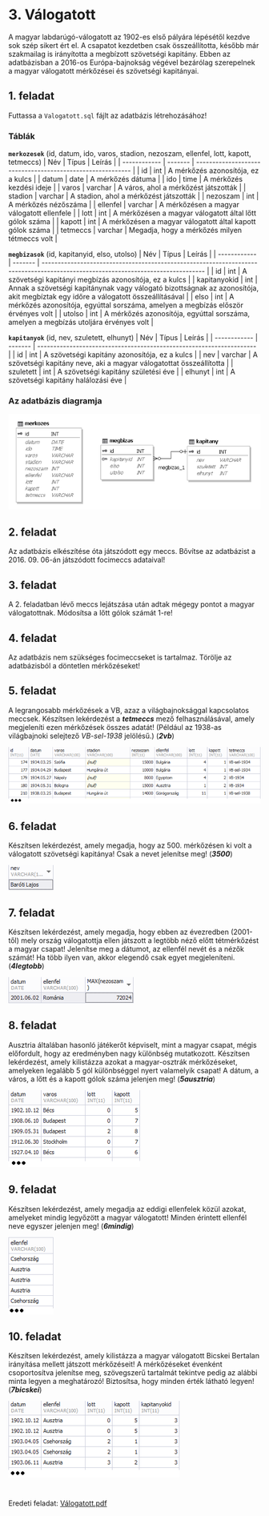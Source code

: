 # 3. Válogatott
A magyar labdarúgó-válogatott az 1902-es első pályára lépésétől kezdve sok szép sikert ért
el. A csapatot kezdetben csak összeállította, később már szakmailag is irányította a megbízott
szövetségi kapitány. Ebben az adatbázisban a 2016-os Európa-bajnokság végével bezárólag
szerepelnek a magyar válogatott mérkőzései és szövetségi kapitányai. 

## 1. feladat
Futtassa a `Valogatott.sql` fájlt az adatbázis létrehozásához!

### Táblák

**`merkozesek`** (id, datum, ido, varos, stadion, nezoszam, ellenfel, lott, kapott, tetmeccs)
| Név          | Típus   | Leírás                                                     |
| ------------ | ------- | ---------------------------------------------------------- |
| id           | int     | A mérkőzés azonosítója, ez a kulcs                         |
| datum        | date    | A mérkőzés dátuma                                          |
| ido          | time    | A mérkőzés kezdési ideje                                   |
| varos        | varchar | A város, ahol a mérkőzést játszották                       |
| stadion      | varchar | A stadion, ahol a mérkőzést játszották                     |
| nezoszam     | int     | A mérkőzés nézőszáma                                       | 
| ellenfel     | varchar | A mérkőzésen a magyar válogatott ellenfele                 |
| lott         | int     | A mérkőzésen a magyar válogatott által lőtt gólok száma    |
| kapott       | int     | A mérkőzésen a magyar válogatott által kapott gólok száma  |
| tetmeccs     | varchar | Megadja, hogy a mérkőzés milyen tétmeccs volt              |

**`megbizasok`** (id, kapitanyid, elso, utolso)
| Név          | Típus   | Leírás                                                                                                                           |
| ------------ | ------- | -------------------------------------------------------------------------------------------------------------------------------- |
| id           | int     | A szövetségi kapitányi megbízás azonosítója, ez a kulcs                                                                          |
| kapitanyokid | int     | Annak a szövetségi kapitánynak vagy válogató bizottságnak az azonosítója, akit megbíztak egy időre a válogatott összeállításával |
| elso         | int     | A mérkőzés azonosítója, egyúttal sorszáma, amelyen a megbízás először érvényes volt                                              |
| utolso       | int     | A mérkőzés azonosítója, egyúttal sorszáma, amelyen a megbízás utoljára érvényes volt                                             |

**`kapitanyok`** (id, nev, szuletett, elhunyt)
| Név          | Típus   | Leírás                                                               |
| ------------ | ------- | -------------------------------------------------------------------- |
| id           | int     | A szövetségi kapitány azonosítója, ez a kulcs                        |
| nev          | varchar | A szövetségi kapitány neve, aki a magyar válogatottat összeállította |
| szuletett    | int     | A szövetségi kapitány születési éve                                  |
| elhunyt      | int     | A szövetségi kapitány halálozási éve                                 |

### Az adatbázis diagramja
![táblák](diagram.png)

## 2. feladat
Az adatbázis elkészítése óta játszódott egy meccs. Bővítse az adatbázist a 2016. 09. 06-án
játszódott focimeccs adataival!

## 3. feladat
A 2. feladatban lévő meccs lejátszása után adtak mégegy pontot a magyar válogatottnak.
Módosítsa a lőtt gólok számát 1-re!

## 4. feladat
Az adatbázis nem szükséges focimeccseket is tartalmaz.
Törölje az adatbázisból a döntetlen mérkőzéseket!

## 5. feladat
A legrangosabb mérkőzések a VB, azaz a világbajnoksággal kapcsolatos meccsek.
Készítsen lekérdezést a ***tetmeccs*** mező felhasználásával, amely megjeleníti ezen
mérkőzések összes adatát! (Például az 1938-as világbajnoki selejtező *VB-sel-1938*
jelölésű.) (***2vb***)

![5. feladat](5feladat.png)

## 6. feladat
Készítsen lekérdezést, amely megadja, hogy az 500. mérkőzésen ki volt a válogatott
szövetségi kapitánya! Csak a nevet jelenítse meg! (***3500***)

![6. feladat](6feladat.png)

## 7. feladat
Készítsen lekérdezést, amely megadja, hogy ebben az évezredben (2001-től) mely ország
válogatottja ellen játszott a legtöbb néző előtt tétmérkőzést a magyar csapat! Jelenítse meg
a dátumot, az ellenfél nevét és a nézők számát! Ha több ilyen van, akkor elegendő csak
egyet megjeleníteni. (***4legtobb***)

![7. feladat](7feladat.png)

## 8. feladat
Ausztria általában hasonló játékerőt képviselt, mint a magyar csapat, mégis előfordult, hogy
az eredményben nagy különbség mutatkozott. Készítsen lekérdezést, amely kilistázza
azokat a magyar-osztrák mérkőzéseket, amelyeken legalább 5 gól különbséggel nyert
valamelyik csapat! A dátum, a város, a lőtt és a kapott gólok száma jelenjen meg!
(***5ausztria***)

![8. feladat](8feladat.png)

## 9. feladat
Készítsen lekérdezést, amely megadja az eddigi ellenfelek közül azokat, amelyeket mindig
legyőzött a magyar válogatott! Minden érintett ellenfél neve egyszer jelenjen meg!
(***6mindig***)

![9. feladat](9feladat.png)

## 10. feladat
Készítsen lekérdezést, amely kilistázza a magyar válogatott Bicskei Bertalan irányítása mellett
játszott mérkőzéseit! A mérkőzéseket évenként csoportosítva jelenítse
meg, szövegszerű tartalmát tekintve
pedig az alábbi minta legyen a meghatározó! Biztosítsa, hogy minden
érték látható legyen! (***7bicskei***)

![10. feladat](10feladat.png)

#
Eredeti feladat:
[Válogatott.pdf](valogatott.pdf)
